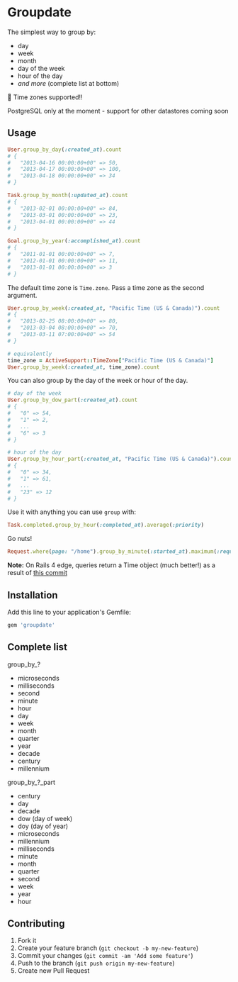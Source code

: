 # Groupdate

The simplest way to group by:

- day
- week
- month
- day of the week
- hour of the day
- *and more* (complete list at bottom)

:tada: Time zones supported!!

PostgreSQL only at the moment - support for other datastores coming soon

## Usage

```ruby
User.group_by_day(:created_at).count
# {
#   "2013-04-16 00:00:00+00" => 50,
#   "2013-04-17 00:00:00+00" => 100,
#   "2013-04-18 00:00:00+00" => 34
# }

Task.group_by_month(:updated_at).count
# {
#   "2013-02-01 00:00:00+00" => 84,
#   "2013-03-01 00:00:00+00" => 23,
#   "2013-04-01 00:00:00+00" => 44
# }

Goal.group_by_year(:accomplished_at).count
# {
#   "2011-01-01 00:00:00+00" => 7,
#   "2012-01-01 00:00:00+00" => 11,
#   "2013-01-01 00:00:00+00" => 3
# }
```

The default time zone is `Time.zone`.  Pass a time zone as the second argument.

```ruby
User.group_by_week(:created_at, "Pacific Time (US & Canada)").count
# {
#   "2013-02-25 08:00:00+00" => 80,
#   "2013-03-04 08:00:00+00" => 70,
#   "2013-03-11 07:00:00+00" => 54
# }

# equivalently
time_zone = ActiveSupport::TimeZone["Pacific Time (US & Canada)"]
User.group_by_week(:created_at, time_zone).count
```

You can also group by the day of the week or hour of the day.

```ruby
# day of the week
User.group_by_dow_part(:created_at).count
# {
#   "0" => 54,
#   "1" => 2,
#   ...
#   "6" => 3
# }

# hour of the day
User.group_by_hour_part(:created_at, "Pacific Time (US & Canada)").count
# {
#   "0" => 34,
#   "1" => 61,
#   ...
#   "23" => 12
# }
```

Use it with anything you can use `group` with:

```ruby
Task.completed.group_by_hour(:completed_at).average(:priority)
```

Go nuts!

```ruby
Request.where(page: "/home").group_by_minute(:started_at).maximum(:request_time)
```

**Note:** On Rails 4 edge, queries return a Time object (much better!) as a result of [this commit](https://github.com/rails/rails/commit/2cc09441c2de57b024b11ba666ba1e72c2b20cfe)

## Installation

Add this line to your application's Gemfile:

```ruby
gem 'groupdate'
```

## Complete list

group_by_?

- microseconds
- milliseconds
- second
- minute
- hour
- day
- week
- month
- quarter
- year
- decade
- century
- millennium

group_by_?_part

- century
- day
- decade
- dow (day of week)
- doy (day of year)
- microseconds
- millennium
- milliseconds
- minute
- month
- quarter
- second
- week
- year
- hour

## Contributing

1. Fork it
2. Create your feature branch (`git checkout -b my-new-feature`)
3. Commit your changes (`git commit -am 'Add some feature'`)
4. Push to the branch (`git push origin my-new-feature`)
5. Create new Pull Request
